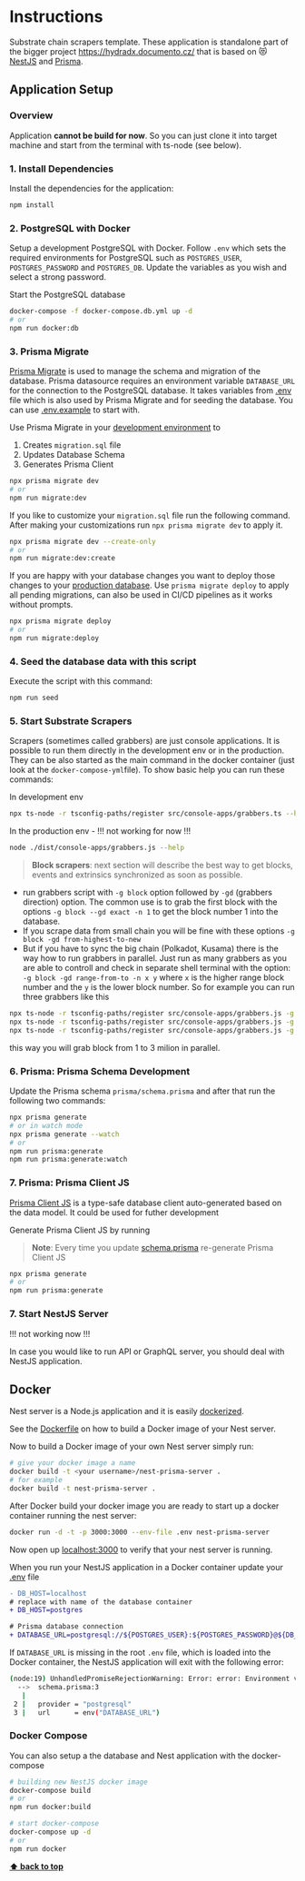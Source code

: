 # Instructions

Substrate chain scrapers template. 
These application is standalone part of the bigger project https://hydradx.documento.cz/ that is based on 😻 [NestJS](https://nestjs.com/) and [Prisma](https://www.prisma.io/).

## Application Setup


### Overview

Application **cannot be build for now**. So you can just clone it into target machine and start from the terminal with ts-node (see below).

### 1. Install Dependencies

Install the dependencies for the application:

```bash
npm install
```

### 2. PostgreSQL with Docker

Setup a development PostgreSQL with Docker. Follow `.env` which sets the required environments for PostgreSQL such as `POSTGRES_USER`, `POSTGRES_PASSWORD` and `POSTGRES_DB`. Update the variables as you wish and select a strong password.

Start the PostgreSQL database

```bash
docker-compose -f docker-compose.db.yml up -d
# or
npm run docker:db
```

### 3. Prisma Migrate

[Prisma Migrate](https://github.com/prisma/prisma2/tree/master/docs/prisma-migrate) is used to manage the schema and migration of the database. Prisma datasource requires an environment variable `DATABASE_URL` for the connection to the PostgreSQL database. It takes variables from [.env](./.env) file which is also used by Prisma Migrate and for seeding the database. You can use [.env.example](./.env.example) to start with.

Use Prisma Migrate in your [development environment](https://www.prisma.io/blog/prisma-migrate-preview-b5eno5g08d0b#evolving-the-schema-in-development) to

1. Creates `migration.sql` file
2. Updates Database Schema
3. Generates Prisma Client

```bash
npx prisma migrate dev
# or
npm run migrate:dev
```

If you like to customize your `migration.sql` file run the following command. After making your customizations run `npx prisma migrate dev` to apply it.

```bash
npx prisma migrate dev --create-only
# or
npm run migrate:dev:create
```

If you are happy with your database changes you want to deploy those changes to your [production database](https://www.prisma.io/blog/prisma-migrate-preview-b5eno5g08d0b#applying-migrations-in-production-and-other-environments). Use `prisma migrate deploy` to apply all pending migrations, can also be used in CI/CD pipelines as it works without prompts.

```bash
npx prisma migrate deploy
# or
npm run migrate:deploy
```
### 4. Seed the database data with this script

Execute the script with this command:

```bash
npm run seed
```

### 5. Start Substrate Scrapers

Scrapers (sometimes called grabbers) are just console applications. It is possible to run them directly in the development env or in the production. They can be also started as the main command in the docker container (just look at the  `docker-compose-yml`file).
To show basic help you can run these commands:

In development env
```bash
npx ts-node -r tsconfig-paths/register src/console-apps/grabbers.ts --help 
```
In the production env - !!! not working for now !!!

```bash
node ./dist/console-apps/grabbers.js --help
```

> **Block scrapers**: next section will describe the best way to get blocks, events and extrinsics synchronized as soon as possible.

- run grabbers script with `-g block` option followed by `-gd` (grabbers direction) option. The common use is to grab the first block with the options `-g block --gd exact -n 1` to get the block number 1 into the database. 
- If you scrape data from small chain you will be fine with these options `-g block -gd from-highest-to-new`
- But if you have to sync the big chain (Polkadot, Kusama) there is the way how to run grabbers in parallel. Just run as many grabbers as you are able to controll and check in separate shell terminal with the option: `-g block -gd range-from-to -n x y` where `x` is the higher range block number and the `y` is the lower block number. So for example you can run three grabbers like this 
```bash
npx ts-node -r tsconfig-paths/register src/console-apps/grabbers.js -g block -gd range-from-to -n 1000000 1
npx ts-node -r tsconfig-paths/register src/console-apps/grabbers.js -g block -gd range-from-to -n 2000000 1000001
npx ts-node -r tsconfig-paths/register src/console-apps/grabbers.js -g block -gd range-from-to -n 3000000 2000001 
```
this way you will grab block from 1 to 3 milion in parallel.


### 6. Prisma: Prisma Schema Development

Update the Prisma schema `prisma/schema.prisma` and after that run the following two commands:

```bash
npx prisma generate
# or in watch mode
npx prisma generate --watch
# or
npm run prisma:generate
npm run prisma:generate:watch
```

### 7. Prisma: Prisma Client JS

[Prisma Client JS](https://www.prisma.io/docs/reference/tools-and-interfaces/prisma-client/api) is a type-safe database client auto-generated based on the data model. It could be used for futher development

Generate Prisma Client JS by running

> **Note**: Every time you update [schema.prisma](prisma/schema.prisma) re-generate Prisma Client JS

```bash
npx prisma generate
# or
npm run prisma:generate
```

### 7. Start NestJS Server

!!! not working now !!!

In case you would like to run API or GraphQL server, you should deal with NestJS application. 

## Docker

Nest server is a Node.js application and it is easily [dockerized](https://nodejs.org/de/docs/guides/nodejs-docker-webapp/).

See the [Dockerfile](./Dockerfile) on how to build a Docker image of your Nest server.

Now to build a Docker image of your own Nest server simply run:

```bash
# give your docker image a name
docker build -t <your username>/nest-prisma-server .
# for example
docker build -t nest-prisma-server .
```

After Docker build your docker image you are ready to start up a docker container running the nest server:

```bash
docker run -d -t -p 3000:3000 --env-file .env nest-prisma-server
```

Now open up [localhost:3000](http://localhost:3000) to verify that your nest server is running.

When you run your NestJS application in a Docker container update your [.env](.env) file

```diff
- DB_HOST=localhost
# replace with name of the database container
+ DB_HOST=postgres

# Prisma database connection
+ DATABASE_URL=postgresql://${POSTGRES_USER}:${POSTGRES_PASSWORD}@${DB_HOST}:${DB_PORT}/${POSTGRES_DB}?schema=${DB_SCHEMA}&sslmode=prefer
```

If `DATABASE_URL` is missing in the root `.env` file, which is loaded into the Docker container, the NestJS application will exit with the following error:

```bash
(node:19) UnhandledPromiseRejectionWarning: Error: error: Environment variable not found: DATABASE_URL.
  -->  schema.prisma:3
   |
 2 |   provider = "postgresql"
 3 |   url      = env("DATABASE_URL")
```
### Docker Compose

You can also setup a the database and Nest application with the docker-compose

```bash
# building new NestJS docker image
docker-compose build
# or
npm run docker:build

# start docker-compose
docker-compose up -d
# or
npm run docker
```

**[⬆ back to top](#overview)**

